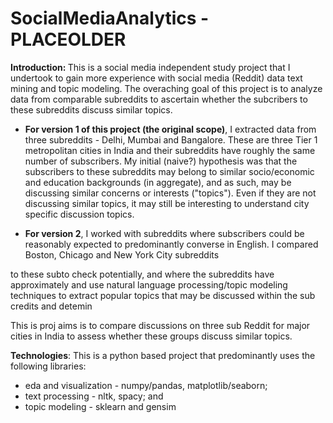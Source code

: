 # SocialMediaAnalytics - PLACEOLDER

<b>Introduction: </b> This is a social media independent study project that I undertook to gain more experience with social media (Reddit) data text mining and topic modeling. The overaching goal of this project is to analyze data from comparable subreddits to ascertain whether the subcribers to these subreddits discuss similar topics.

* <b>For version 1 of this project (the original scope)</b>, I extracted data from three subreddits - Delhi, Mumbai and Bangalore. These are three Tier 1 metropolitan cities in India and their subreddits have roughly the same number of subscribers. My initial (naive?) hypothesis was that the subscribers to these subreddits may belong to similar socio/economic and education backgrounds (in aggregate), and as such, may be discussing similar concerns or interests ("topics"). Even if they are not discussing similar topics, it may still be interesting to understand city specific discussion topics. <FINDINGS>
  
* <b>For version 2</b>, I worked with subreddits where subscribers could be reasonably expected to predominantly converse in English. I compared Boston, Chicago and New York City subreddits



to these subto check potentially, and where the subreddits have approximately  and use natural language processing/topic modeling techniques to extract popular topics that may be discussed within the sub credits and detemin
  

This is proj aims is to compare discussions on three sub Reddit for major cities in India to assess whether these groups discuss similar topics.

<b>Technologies</b>: This is a python based project that predominantly uses the following libraries: 
- eda and visualization - numpy/pandas, matplotlib/seaborn;
- text processing - nltk, spacy; and
- topic modeling - sklearn and gensim
